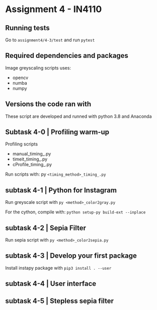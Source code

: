 
# Assignment 4 - IN4110

## Running tests
Go to `assignment4/4-3/test` and run `pytest`

## Required dependencies and packages
Image greyscaling scripts uses:
- opencv 
- numba
- numpy

## Versions the code ran with
These script are developed and runned with python 3.8 and Anaconda

## Subtask 4-0 | Profiling warm-up
Profiling scripts
- manual_timing_.py
- timeit_timing_.py
- cProfile_timing_.py

Run scripts with:
py `<timing_method>_timing_.py`

## subtask 4-1 | Python for Instagram
Run greyscale script with
`py <method>_color2gray.py`

For the cython, compile with:
`python setup-py build-ext --inplace`

## subtask 4-2 | Sepia Filter
Run sepia script with
`py <method>_color2sepia.py`

## subtask 4-3 | Develop your first package
Install instapy package with
`pip3 install . --user`

## subtask 4-4 | User interface


## subtask 4-5 | Stepless sepia filter